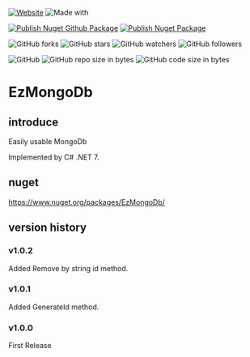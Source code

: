 [![Website](https://img.shields.io/website-up-down-green-red/http/shields.io.svg?label=elky-essay)](https://elky84.github.io)
![Made with](https://img.shields.io/badge/made%20with-.NET7-blue.svg)

[![Publish Nuget Github Package](https://github.com/elky84/EzMongoDb/actions/workflows/publish_github.yml/badge.svg)](https://github.com/elky84/EzMongoDb/actions/workflows/publish_github.yml)
[![Publish Nuget Package](https://github.com/elky84/EzMongoDb/actions/workflows/publish_nuget.yml/badge.svg)](https://github.com/elky84/EzMongoDb/actions/workflows/publish_nuget.yml)

![GitHub forks](https://img.shields.io/github/forks/elky84/EzMongoDb.svg?style=social&label=Fork)
![GitHub stars](https://img.shields.io/github/stars/elky84/EzMongoDb.svg?style=social&label=Stars)
![GitHub watchers](https://img.shields.io/github/watchers/elky84/EzMongoDb.svg?style=social&label=Watch)
![GitHub followers](https://img.shields.io/github/followers/elky84.svg?style=social&label=Follow)

![GitHub](https://img.shields.io/github/license/mashape/apistatus.svg)
![GitHub repo size in bytes](https://img.shields.io/github/repo-size/elky84/EzMongoDb.svg)
![GitHub code size in bytes](https://img.shields.io/github/languages/code-size/elky84/EzMongoDb.svg)


# EzMongoDb

## introduce

Easily usable MongoDb

Implemented by C# .NET 7.

## nuget

<https://www.nuget.org/packages/EzMongoDb/>

## version history


### v1.0.2
Added Remove by string id method.

### v1.0.1
Added GenerateId method.

### v1.0.0
First Release